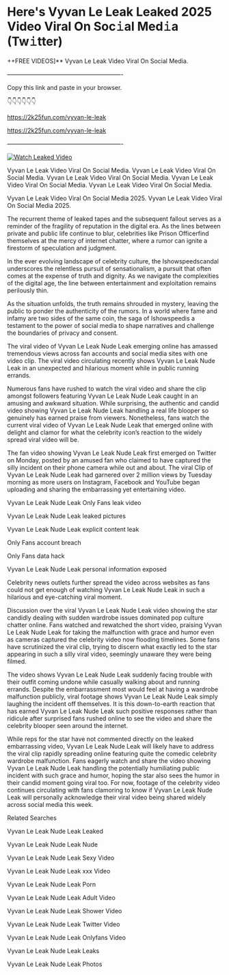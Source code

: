 # Here's Vyvan Le Leak Leaked 2025 Video Viral On Soc𝚒al Med𝚒a (Tw𝚒tter)

++FREE VIDEOS]** Vyvan Le Leak Video Viral On Social Media.

———————————————————-

Copy this link and paste in your browser.

👇👇👇👇👇👇

https://2k25fun.com/vyvan-le-leak

https://2k25fun.com/vyvan-le-leak

———————————————————-

[![Watch Leaked Video](https://miro.medium.com/v2/resize:fit:828/format:webp/1*cilzJN44JGOrTw9NJCrNHA.gif "Watch Leaked Video")](https://2k25fun.com/vyvan-le-leak)

Vyvan Le Leak Video Viral On Social Media. Vyvan Le Leak Video Viral On Social Media. Vyvan Le Leak Video Viral On Social Media. Vyvan Le Leak Video Viral On Social Media. Vyvan Le Leak Video Viral On Social Media.

Vyvan Le Leak Video Viral On Social Media 2025. Vyvan Le Leak Video Viral On Social Media 2025.

The recurrent theme of leaked tapes and the subsequent fallout serves as a reminder of the fragility of reputation in the digital era. As the lines between private and public life continue to blur, celebrities like Prison Officerfind themselves at the mercy of internet chatter, where a rumor can ignite a firestorm of speculation and judgment.

In the ever evolving landscape of celebrity culture, the Ishowspeedscandal underscores the relentless pursuit of sensationalism, a pursuit that often comes at the expense of truth and dignity. As we navigate the complexities of the digital age, the line between entertainment and exploitation remains perilously thin.

As the situation unfolds, the truth remains shrouded in mystery, leaving the public to ponder the authenticity of the rumors. In a world where fame and infamy are two sides of the same coin, the saga of Ishowspeedis a testament to the power of social media to shape narratives and challenge the boundaries of privacy and consent.

The viral video of Vyvan Le Leak Nude Leak emerging online has amassed tremendous views across fan accounts and social media sites with one video clip. The viral video circulating recently shows Vyvan Le Leak Nude Leak in an unexpected and hilarious moment while in public running errands.

Numerous fans have rushed to watch the viral video and share the clip amongst followers featuring Vyvan Le Leak Nude Leak caught in an amusing and awkward situation. While surprising, the authentic and candid video showing Vyvan Le Leak Nude Leak handling a real life blooper so genuinely has earned praise from viewers. Nonetheless, fans watch the current viral video of Vyvan Le Leak Nude Leak that emerged online with delight and clamor for what the celebrity icon’s reaction to the widely spread viral video will be.

The fan video showing Vyvan Le Leak Nude Leak first emerged on Twitter on Monday, posted by an amused fan who claimed to have captured the silly incident on their phone camera while out and about. The viral Clip of Vyvan Le Leak Nude Leak had garnered over 2 million views by Tuesday morning as more users on Instagram, Facebook and YouTube began uploading and sharing the embarrassing yet entertaining video.

Vyvan Le Leak Nude Leak Only Fans leak video

Vyvan Le Leak Nude Leak leaked pictures

Vyvan Le Leak Nude Leak explicit content leak

Only Fans account breach

Only Fans data hack

Vyvan Le Leak Nude Leak personal information exposed

Celebrity news outlets further spread the video across websites as fans could not get enough of watching Vyvan Le Leak Nude Leak in such a hilarious and eye-catching viral moment.

Discussion over the viral Vyvan Le Leak Nude Leak video showing the star candidly dealing with sudden wardrobe issues dominated pop culture chatter online. Fans watched and rewatched the short video, praising Vyvan Le Leak Nude Leak for taking the malfunction with grace and humor even as cameras captured the celebrity video now flooding timelines. Some fans have scrutinized the viral clip, trying to discern what exactly led to the star appearing in such a silly viral video, seemingly unaware they were being filmed.

The video shows Vyvan Le Leak Nude Leak suddenly facing trouble with their outfit coming undone while casually walking about and running errands. Despite the embarrassment most would feel at having a wardrobe malfunction publicly, viral footage shows Vyvan Le Leak Nude Leak simply laughing the incident off themselves. It is this down-to-earth reaction that has earned Vyvan Le Leak Nude Leak such positive responses rather than ridicule after surprised fans rushed online to see the video and share the celebrity blooper seen around the internet.

While reps for the star have not commented directly on the leaked embarrassing video, Vyvan Le Leak Nude Leak will likely have to address the viral clip rapidly spreading online featuring quite the comedic celebrity wardrobe malfunction. Fans eagerly watch and share the video showing Vyvan Le Leak Nude Leak handling the potentially humiliating public incident with such grace and humor, hoping the star also sees the humor in their candid moment going viral too. For now, footage of the celebrity video continues circulating with fans clamoring to know if Vyvan Le Leak Nude Leak will personally acknowledge their viral video being shared widely across social media this week.

Related Searches

Vyvan Le Leak Nude Leak Leaked

Vyvan Le Leak Nude Leak Nude

Vyvan Le Leak Nude Leak Sexy Video

Vyvan Le Leak Nude Leak xxx Video

Vyvan Le Leak Nude Leak Porn

Vyvan Le Leak Nude Leak Adult Video

Vyvan Le Leak Nude Leak Shower Video

Vyvan Le Leak Nude Leak Twitter Video

Vyvan Le Leak Nude Leak Onlyfans Video

Vyvan Le Leak Nude Leak Leaks

Vyvan Le Leak Nude Leak Photos